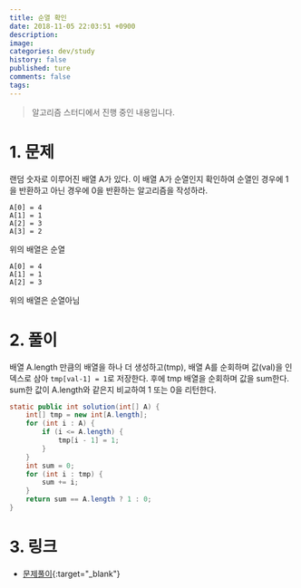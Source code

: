 ```yaml
---
title: 순열 확인
date: 2018-11-05 22:03:51 +0900
description: 
image: 
categories: dev/study
history: false
published: ture
comments: false
tags:
---
```


> 알고리즘 스터디에서 진행 중인 내용입니다.

# 1. 문제

랜덤 숫자로 이루어진 배열 A가 있다. 이 배열 A가 순열인지 확인하여 순열인 경우에 1을 반환하고 아닌 경우에 0을 반환하는 알고리즘을 작성하라.

```
A[0] = 4
A[1] = 1
A[2] = 3
A[3] = 2
```

위의 배열은 순열

```
A[0] = 4
A[1] = 1
A[2] = 3
```

위의 배열은 순열아님

# 2. 풀이

배열 A.length 만큼의 배열을 하나 더 생성하고(tmp), 배열 A를 순회하며 값(val)을 인덱스로 삼아 `tmp[val-1] = 1`로 저장한다. 후에 tmp 배열을 순회하며 값을 sum한다. sum한 값이 A.length와 같은지 비교하여 1 또는 0을 리턴한다.

```java
static public int solution(int[] A) {
    int[] tmp = new int[A.length];
    for (int i : A) {
        if (i <= A.length) {
            tmp[i - 1] = 1;
        }
    }
    int sum = 0;
    for (int i : tmp) {
        sum += i;
    }
    return sum == A.length ? 1 : 0;
}
```

# 3. 링크

- [문제풀이](https://github.com/seotory/algoStudy/blob/master/src/main/codility/lesson/lesson4/PermCheck.java){:target="_blank"}
